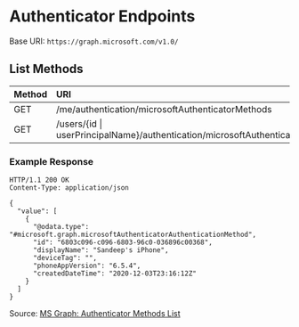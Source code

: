 # Authenticator Endpoints
Base URI: ```https://graph.microsoft.com/v1.0/```

## List Methods
| Method   | URI |
| :------- | :------- |
| GET | /me/authentication/microsoftAuthenticatorMethods |
| GET | /users/{id \| userPrincipalName}/authentication/microsoftAuthenticatorMethods |

### Example Response
```
HTTP/1.1 200 OK
Content-Type: application/json

{
  "value": [
    {
      "@odata.type": "#microsoft.graph.microsoftAuthenticatorAuthenticationMethod",
      "id": "6803c096-c096-6803-96c0-036896c00368",
      "displayName": "Sandeep's iPhone",
      "deviceTag": "",
      "phoneAppVersion": "6.5.4",
      "createdDateTime": "2020-12-03T23:16:12Z"
    }
  ]
}
```
Source: [MS Graph: Authenticator Methods List](https://learn.microsoft.com/en-us/graph/api/microsoftauthenticatorauthenticationmethod-list?view=graph-rest-1.0&tabs=http#response-1)
